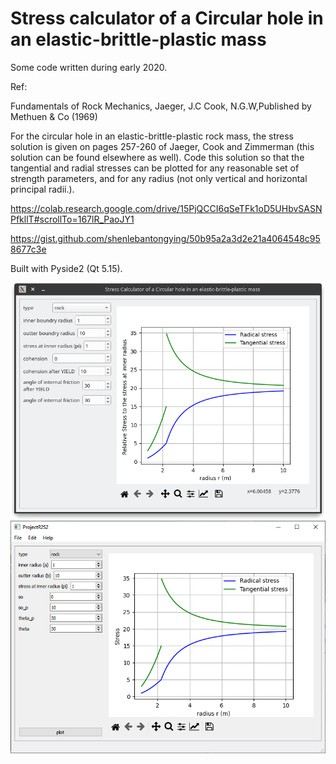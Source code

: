# Stress calculator of a Circular hole in an elastic-brittle-plastic mass

Some code written during early 2020.

Ref:

Fundamentals of Rock Mechanics, Jaeger, J.C Cook, N.G.W,Published by Methuen & Co (1969)


For the circular hole in an elastic-brittle-plastic rock mass, the stress solution is given on pages 257-260 of Jaeger, Cook and Zimmerman (this solution can be found elsewhere as well).  Code this solution so that the tangential and radial stresses can be plotted for any reasonable set of strength parameters, and for any radius (not only vertical and horizontal principal radii.). 

<https://colab.research.google.com/drive/15PjQCCI6qSeTFk1oD5UHbvSASNPfkllT#scrollTo=167lR_PaoJY1>

<https://gist.github.com/shenlebantongying/50b95a2a3d2e21a4064548c958677c3e>

Built with Pyside2 (Qt 5.15).

![](img2.png)
![](img_win.PNG)
